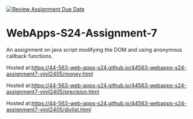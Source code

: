 [![Review Assignment Due Date](https://classroom.github.com/assets/deadline-readme-button-24ddc0f5d75046c5622901739e7c5dd533143b0c8e959d652212380cedb1ea36.svg)](https://classroom.github.com/a/cdqffI9o)
# WebApps-S24-Assignment-7
An assignment on java script modifying the DOM and using anonymous callback functions.

Hosted at:https://44-563-web-apps-s24.github.io/44563-webapps-s24-assignment7-vinil2405/money.html

Hosted at:https://44-563-web-apps-s24.github.io/44563-webapps-s24-assignment7-vinil2405/precision.html

Hosted at:https://44-563-web-apps-s24.github.io/44563-webapps-s24-assignment7-vinil2405/divlist.html
